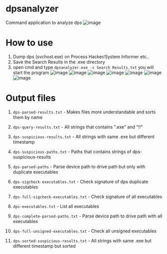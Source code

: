 # dpsanalyzer
Command application to analyze dps
![image](https://github.com/nay-cat/dpsanalyzer/assets/63517637/6cbfba68-d666-49f7-b021-f8889f74bed5)

# How to use
1. Dump dps (svchost.exe) on Process Hacker/System Informer etc..
2. Save the Search Results in the .exe directory
3. open cmd and type `dpsanalyzer.exe -c Search Results.txt` you will start the program
![image](https://github.com/nay-cat/dpsanalyzer/assets/63517637/6e880720-c1a4-4c18-910b-6b71e95af0c6)
![image](https://github.com/nay-cat/dpsanalyzer/assets/63517637/982b34fa-ea11-4f0a-ae47-36be7b72cfee)
![image](https://github.com/nay-cat/dpsanalyzer/assets/63517637/a2c92936-77ab-4ad1-bf98-c0f4eed2e136)
![image](https://github.com/nay-cat/dpsanalyzer/assets/63517637/97c201e2-96f1-4f10-94b6-7dea9b60311f)
![image](https://github.com/nay-cat/dpsanalyzer/assets/63517637/4f2d8a32-537f-44b5-a661-dad64491b973)
![image](https://github.com/nay-cat/dpsanalyzer/assets/63517637/6d962ea0-d98e-46b6-921c-05409bfdec6d)
![image](https://github.com/nay-cat/dpsanalyzer/assets/63517637/92916042-2d92-4532-a83c-5e774bfa9e22)


# Output files
1. `dps-parsed-results.txt` - Makes files more understandable and sorts them by name

2. `dps-query-results.txt` - All strings that contains ".exe" and "!!"

3. `dps-suspicious-results.txt` - All strings with same .exe but different timestamp

4. `dps-suspicious-paths.txt` - Paths that contains strings of dps-suspicious-results

5. `dps-parsed-paths` - Parse device path to drive path but only with duplicate executables

6. `dps-sigcheck-executables.txt` - Check signature of dps duplicate executables

7. `dps-full-sigcheck-executables.txt` - Check signature of all executables

8. `dps-executables.txt` - List all executables

9. `dps-complete-parsed-paths.txt` - Parse device path to drive path with all executables

10. `dps-full-unsigned-executables.txt` - Check all unsigned executables

11. `dps-sorted-suspicious-results.txt` - All strings with same .exe but different timestamp but sorted
